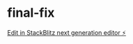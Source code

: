# final-fix

[Edit in StackBlitz next generation editor ⚡️](https://stackblitz.com/~/github.com/aliqhtan/final-fix)